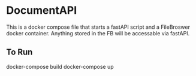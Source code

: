 # DocumentAPI
This is a docker compose file that starts a fastAPI script and a FileBroswer docker container. Anything stored in the FB will be accessable via fastAPI.

## To Run
docker-compose build 
docker-compose up

